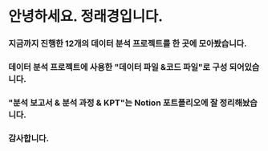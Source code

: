 # 안녕하세요. 정래경입니다.
### 지금까지 진행한 12개의 데이터 분석 프로젝트를 한 곳에 모아봤습니다.
### 데이터 분석 프로젝트에 사용한 "데이터 파일 &코드 파일"로 구성 되어있습니다.
### "분석 보고서 & 분석 과정 & KPT"는 Notion 포트폴리오에 잘 정리해놨습니다.
### 감사합니다.
